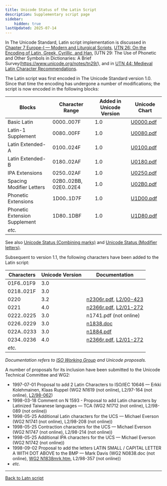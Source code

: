 ```yaml
---
title: Unicode Status of the Latin Script
description: Supplementary script page
sidebar:
    hidden: true
lastUpdated: 2025-07-14
---
```


In The Unicode Standard, Latin script implementation is discussed in [Chapter 7 Europe-I — Modern and Liturgical Scripts](https://www.unicode.org/versions/latest/core-spec/chapter-7/#G4321), [UTN 26: On the Encoding of Latin, Greek, Cyrillic, and Han](https://www.unicode.org/notes/tn26/), [UTN 29: The Use of Phonetic and Other Symbols in Dictionaries: A Brief Survey(https://www.unicode.org/notes/tn29/), and in [UTN 44: Medieval Latin Character Recommendations](https://www.unicode.org/notes/tn44/).

The Latin script was first encoded in The Unicode Standard version 1.0. Since that time the encoding has undergone a number of modifications; the script is now encoded in the following blocks:

Blocks | Character Range | Added in Unicode Version | Unicode Chart |
------ | --------------- | ------------------------ | ------------- |
Basic Latin | 0000..007F | 1.0 | [U0000.pdf](https://www.unicode.org/charts/PDF/U0000.pdf) |
Latin-1 Supplement | 0080..00FF | 1.0 | [U0080.pdf](https://www.unicode.org/charts/PDF/U0080.pdf) |
Latin Extended-A | 0100..024F | 1.0 | [U0100.pdf](https://www.unicode.org/charts/PDF/U0100.pdf) |
Latin Extended-B | 0180..02AF | 1.0 | [U0180.pdf](https://www.unicode.org/charts/PDF/U0180.pdf) |
IPA Extensions | 0250..02AF | 1.0 | [U0250.pdf](https://www.unicode.org/charts/PDF/U0250.pdf) |
Spacing Modifier Letters | 02B0..02BB, 02E0..02E4 | 1.0 | [U02B0.pdf](https://www.unicode.org/charts/PDF/U02B0.pdf) |
Phonetic Extensions | 1D00..1D7F | 1.0 | [U1D00.pdf](https://www.unicode.org/charts/PDF/U1D00.pdf) |
Phonetic Extension Supplement | 1D80..1DBF | 1.0 | [U1D80.pdf](https://www.unicode.org/charts/PDF/U1D80.pdf) |
_etc._ | | | |

See also [Unicode Status (Combining marks)](https://scriptsource.org/entry/ktxptbccph) and [Unicode Status (Modifier letters)](https://scriptsource.org/entry/bz9qgqqjfe).

Subsequent to version 1.1, the following characters have been added to the Latin script:

Characters | Unicode Version | Documentation |
---------- | --------------- | ------------- |
01F6..01F9 | 3.0 | |
0218..021F | 3.0 | |
0220 | 3.2 | [n2306r.pdf](https://www.unicode.org/wg2/docs/n2306r.pdf),  [L2/00-423](https://www.unicode.org/cgi-bin/GetMatchingDocs.pl?L2/00-423) |
0221 | 4.0 | [n2366r.pdf](https://www.unicode.org/wg2/docs/n2366r.pdf),  [L2/01-272](https://www.unicode.org/cgi-bin/GetMatchingDocs.pl?L2/01-272) |
0222..0225 | 3.0 | n1741.pdf (not online) |
0226..0229 | 3.0 | [n1838.doc](https://www.unicode.org/wg2/docs/n1838.doc) |
022A..0233 | 3.0 | [n1884.pdf](https://www.unicode.org/wg2/docs/n1884.pdf) |
0234..0236 | 4.0 | [n2366r.pdf](https://www.unicode.org/wg2/docs/n2366r.pdf), [L2/01-272](https://www.unicode.org/cgi-bin/GetMatchingDocs.pl?L2/01-272) |
_etc._ | | |

_Documentation refers to [ISO Working Group](https://www.unicode.org/wg2/) and Unicode proposals._

A number of proposals for its inclusion have been submitted to the Unicode Technical Committee and WG2:

* 1997-07-01 Proposal to add 2 Latin Characters to ISO/IEC 10646 — Erkki Kolehmainen, Klaas Ruppel (WG2 N1619 (not online), L2/97-164 (not online), [L2/98-062](https://www.unicode.org/L2/L1998/98062.pdf))
* 1998-03-18 Comment on N 1593 - Proposal to add Latin characters by Latinized Taiwanese languages — TCA (WG2 N1712 (not online), L2/98-089 (not online))
* 1998-05-25 Additional Latin characters for the UCS — Michael Everson (WG2 N1741 (not online), L2/98-208 (not online))
* 1998-05-25 Contraction characters for the UCS — Michael Everson (WG2 N1747 (not online), L2/98-214 (not online))
* 1998-05-25 Additional IPA characters for the UCS — Michael Everson (WG2 N1742 (not online))
* 1998-09-02 Proposal to add the letters LATIN SMALL / CAPITAL LETTER A WITH DOT ABOVE to the BMP — Mark Davis (WG2 N0838.doc (not online),  [WG2 N1838mrk.htm](https://www.unicode.org/wg2/docs/n1838mrk.htm), L2/98-357 (not online))
* _etc._

<hr>

[Back to Latn script](/scrlang/script-latn)
